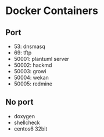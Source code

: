 # Docker Containers
## Port
- 53: dnsmasq
- 69: tftp
- 50001: plantuml server
- 50002: hackmd
- 50003: growi
- 50004: wekan
- 50005: redmine

## No port
- doxygen
- shellcheck
- centos6 32bit
